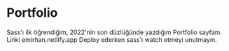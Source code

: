 # Portfolio
Sass'ı ilk öğrendiğim, 2022'nin son düzlüğünde yazdığım Portfolio sayfam. Linki emirhan.netlify.app
Deploy ederken sass'ı watch etmeyi unutmayın.
